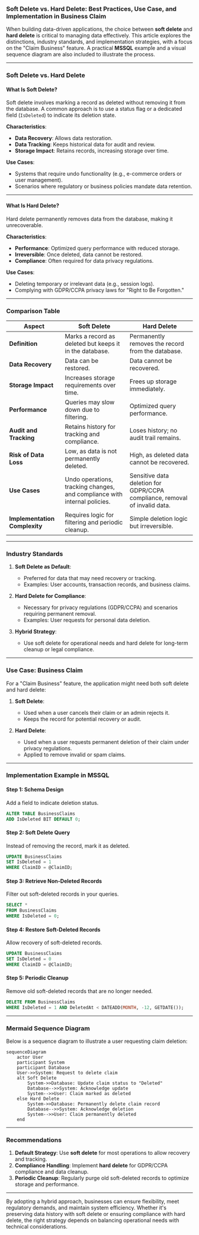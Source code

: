 ### **Soft Delete vs. Hard Delete: Best Practices, Use Case, and Implementation in Business Claim**

When building data-driven applications, the choice between **soft delete** and **hard delete** is critical to managing data effectively. This article explores the distinctions, industry standards, and implementation strategies, with a focus on the "Claim Business" feature. A practical **MSSQL** example and a visual sequence diagram are also included to illustrate the process.

---

### **Soft Delete vs. Hard Delete**

#### **What Is Soft Delete?**
Soft delete involves marking a record as deleted without removing it from the database. A common approach is to use a status flag or a dedicated field (`IsDeleted`) to indicate its deletion state.

**Characteristics**:
- **Data Recovery**: Allows data restoration.
- **Data Tracking**: Keeps historical data for audit and review.
- **Storage Impact**: Retains records, increasing storage over time.

**Use Cases**:
- Systems that require undo functionality (e.g., e-commerce orders or user management).
- Scenarios where regulatory or business policies mandate data retention.

---

#### **What Is Hard Delete?**
Hard delete permanently removes data from the database, making it unrecoverable.

**Characteristics**:
- **Performance**: Optimized query performance with reduced storage.
- **Irreversible**: Once deleted, data cannot be restored.
- **Compliance**: Often required for data privacy regulations.

**Use Cases**:
- Deleting temporary or irrelevant data (e.g., session logs).
- Complying with GDPR/CCPA privacy laws for "Right to Be Forgotten."

---

### **Comparison Table**

| **Aspect**             | **Soft Delete**                              | **Hard Delete**                              |
|-------------------------|----------------------------------------------|----------------------------------------------|
| **Definition**          | Marks a record as deleted but keeps it in the database. | Permanently removes the record from the database. |
| **Data Recovery**       | Data can be restored.                       | Data cannot be recovered.                    |
| **Storage Impact**      | Increases storage requirements over time.   | Frees up storage immediately.                |
| **Performance**         | Queries may slow down due to filtering.     | Optimized query performance.                 |
| **Audit and Tracking**  | Retains history for tracking and compliance.| Loses history; no audit trail remains.       |
| **Risk of Data Loss**   | Low, as data is not permanently deleted.    | High, as deleted data cannot be recovered.   |
| **Use Cases**           | Undo operations, tracking changes, and compliance with internal policies. | Sensitive data deletion for GDPR/CCPA compliance, removal of invalid data. |
| **Implementation Complexity** | Requires logic for filtering and periodic cleanup. | Simple deletion logic but irreversible.      |

---

### **Industry Standards**
1. **Soft Delete as Default**: 
   - Preferred for data that may need recovery or tracking.
   - Examples: User accounts, transaction records, and business claims.

2. **Hard Delete for Compliance**:
   - Necessary for privacy regulations (GDPR/CCPA) and scenarios requiring permanent removal.
   - Examples: User requests for personal data deletion.

3. **Hybrid Strategy**:
   - Use soft delete for operational needs and hard delete for long-term cleanup or legal compliance.

---

### **Use Case: Business Claim**
For a "Claim Business" feature, the application might need both soft delete and hard delete:

1. **Soft Delete**:
   - Used when a user cancels their claim or an admin rejects it.
   - Keeps the record for potential recovery or audit.

2. **Hard Delete**:
   - Used when a user requests permanent deletion of their claim under privacy regulations.
   - Applied to remove invalid or spam claims.

---

### **Implementation Example in MSSQL**

#### **Step 1: Schema Design**
Add a field to indicate deletion status.

```sql
ALTER TABLE BusinessClaims
ADD IsDeleted BIT DEFAULT 0;
```

#### **Step 2: Soft Delete Query**
Instead of removing the record, mark it as deleted.

```sql
UPDATE BusinessClaims
SET IsDeleted = 1
WHERE ClaimID = @ClaimID;
```

#### **Step 3: Retrieve Non-Deleted Records**
Filter out soft-deleted records in your queries.

```sql
SELECT * 
FROM BusinessClaims
WHERE IsDeleted = 0;
```

#### **Step 4: Restore Soft-Deleted Records**
Allow recovery of soft-deleted records.

```sql
UPDATE BusinessClaims
SET IsDeleted = 0
WHERE ClaimID = @ClaimID;
```

#### **Step 5: Periodic Cleanup**
Remove old soft-deleted records that are no longer needed.

```sql
DELETE FROM BusinessClaims
WHERE IsDeleted = 1 AND DeletedAt < DATEADD(MONTH, -12, GETDATE());
```

---

### **Mermaid Sequence Diagram**

Below is a sequence diagram to illustrate a user requesting claim deletion:

```mermaid
sequenceDiagram
    actor User
    participant System
    participant Database
    User->>System: Request to delete claim
    alt Soft Delete
        System->>Database: Update claim status to "Deleted"
        Database-->>System: Acknowledge update
        System-->>User: Claim marked as deleted
    else Hard Delete
        System->>Database: Permanently delete claim record
        Database-->>System: Acknowledge deletion
        System-->>User: Claim permanently deleted
    end
```

---

### **Recommendations**
1. **Default Strategy**: Use **soft delete** for most operations to allow recovery and tracking.
2. **Compliance Handling**: Implement **hard delete** for GDPR/CCPA compliance and data cleanup.
3. **Periodic Cleanup**: Regularly purge old soft-deleted records to optimize storage and performance.

---

By adopting a hybrid approach, businesses can ensure flexibility, meet regulatory demands, and maintain system efficiency. Whether it's preserving data history with soft delete or ensuring compliance with hard delete, the right strategy depends on balancing operational needs with technical considerations.
